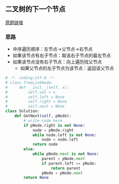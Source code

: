 ## 二叉树的下一个节点

[原题链接](https://www.nowcoder.com/practice/9023a0c988684a53960365b889ceaf5e?tpId=13&tqId=11210&tPage=1&rp=1&ru=/ta/coding-interviews&qru=/ta/coding-interviews/question-ranking)

### 思路

- 中序遍历顺序：左节点->父节点->右节点
- 如果该节点有右子节点：取该右子节点的最左节点
- 如果该节点没有右子节点：向上遍历找父节点
    - 如果父节点的左子节点为该节点：返回该父节点

```python
# -*- coding:utf-8 -*-
# class TreeLinkNode:
#     def __init__(self, x):
#         self.val = x
#         self.left = None
#         self.right = None
#         self.next = None
class Solution:
    def GetNext(self, pNode):
        # write code here
        if pNode.right is not None:
            node = pNode.right
            while node.left is not None:
                node = node.left
            return node
        else:
            while pNode.next is not None:
                parent = pNode.next
                if parent.left == pNode:
                    return parent
                pNode = pNode.next
        return None
```